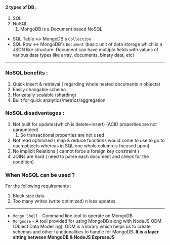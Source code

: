 #### 2 types of DB : 

1. SQL 
2. NoSQL 
   1. MongoDB is a Document based NoSQL

- SQL Table <-> MongoDB's `Collection`
- SQL Row <-> MongoDB's `Document` (basic unit of data storage which is a JSON like structure. Document can have multiple fields with values of various data types like array, documents, binary data, etc)

---

### NoSQL benefits : 

1. Quick insert & retrieval ( regarding whole nested documents n objects)
2. Easily changable schema 
3. Horizatally scalable (sharding)
4. Built for quick analytics/metrics/aggregation.

### NoSQL disadvantages :

1. Not built for updates(which is delete+insert) (ACID properties are not garaunteed)
   1. So transactional properties are not used
2. Not read optimized ( map & reduce functions would come to use to go to each objects whereas in SQL one whole column is focused upon)
3. No implicit Relations ( cannot force a foreign key constraint )
4. JOINs are hard ( need to parse each document and check for the condition)

### When NoSQL can be used ? 

For the following requirements : 

1. Block size data 
2. Too many writes (write optimized) n less updates 

---

- `Mongo Shell` - Command line tool to operate on MongoDB
- `Mongoose` - A tool provided for using MongoDB along with NodeJS ODM (Object Data Modelling). ODM is a library which helps us to create schemas and other functionalities to handle for MongoDB. **It is a layer sitting between MongoDB & NodeJS ExpressJS**

